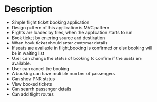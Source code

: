 # Description
  - Simple flight ticket booking application
  - Design pattern of this application is MVC pattern
  - Flights are loaded by files, when the application starts to run
  - Book ticket by entering source and destination
  - When book ticket should enter customer details
  - If seats are available in flight,booking is confirmed or else booking will be in waiting list
  - User can change the status of booking to confirm if the seats are available.
  - User can cancel the booking
  - A booking can have multiple number of passengers
  - Can show PNR status
  - View booked tickets
  - Can search passenger details
  - Can add flight routes
